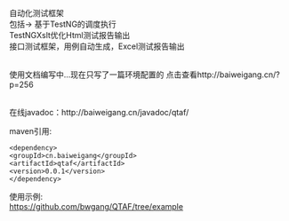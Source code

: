 自动化测试框架<br>
包括->
	基于TestNG的调度执行<br>
	TestNGXslt优化Html测试报告输出<br>
	接口测试框架，用例自动生成，Excel测试报告输出<br>
<br>	

使用文档编写中...现在只写了一篇环境配置的 点击查看http://baiweigang.cn/?p=256

<br>	
在线javadoc：http://baiweigang.cn/javadoc/qtaf/

maven引用:

`<dependency>`<br>
  `<groupId>cn.baiweigang</groupId>`<br>
  `<artifactId>qtaf</artifactId>`<br>
  `<version>0.0.1</version>`<br>
`</dependency>`

使用示例:<br>
https://github.com/bwgang/QTAF/tree/example



